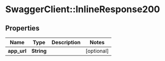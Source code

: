 # SwaggerClient::InlineResponse200

## Properties
Name | Type | Description | Notes
------------ | ------------- | ------------- | -------------
**app_url** | **String** |  | [optional] 


